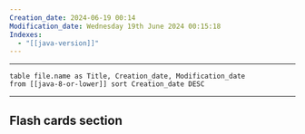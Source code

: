 ```yaml
---
Creation_date: 2024-06-19 00:14
Modification_date: Wednesday 19th June 2024 00:15:18
Indexes:
  - "[[java-version]]"
---
```



----

```dataview
table file.name as Title, Creation_date, Modification_date
from [[java-8-or-lower]] sort Creation_date DESC
```


















---
## Flash cards section
